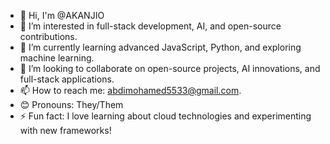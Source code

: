 - 👋 Hi, I'm @AKANJIO
- 👀 I’m interested in full-stack development, AI, and open-source contributions.
- 🌱 I’m currently learning advanced JavaScript, Python, and exploring machine learning.
- 💞️ I’m looking to collaborate on open-source projects, AI innovations, and full-stack applications.
- 📫 How to reach me: abdimohamed5533@gmail.com.
- 😊 Pronouns: They/Them
- ⚡ Fun fact: I love learning about cloud technologies and experimenting with new frameworks!

<!---
AKANJI0/AKANJI0 is a ✨ special ✨ repository because its `README.md` (this file) appears on your GitHub profile.
You can click the Preview link to take a look at your changes.
--->
